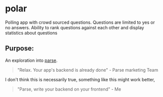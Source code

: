 # polar

Polling app with crowd sourced questions. Questions are limited to yes or no answers. Ability to rank questions against each other and display statistics about questions

## Purpose:
An exploration into [parse](https://parse.com).
> "Relax. Your app's backend is already done" - Parse marketing Team

I don't think this is necessarily true, something like this might work better,
> "Parse, write your backend on your frontend" - Me
